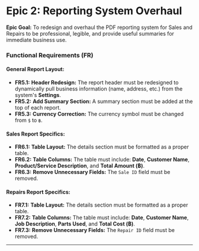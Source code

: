 # **Epic 2: Reporting System Overhaul**

**Epic Goal:** To redesign and overhaul the PDF reporting system for Sales and Repairs to be professional, legible, and provide useful summaries for immediate business use.

### **Functional Requirements (FR)**

#### **General Report Layout:**
* **FR5.1:** **Header Redesign:** The report header must be redesigned to dynamically pull business information (name, address, etc.) from the system's **Settings**.
* **FR5.2:** **Add Summary Section:** A summary section must be added at the top of each report.
* **FR5.3:** **Currency Correction:** The currency symbol must be changed from `$` to `฿`.

#### **Sales Report Specifics:**
* **FR6.1:** **Table Layout:** The details section must be formatted as a proper table.
* **FR6.2:** **Table Columns:** The table must include: **Date**, **Customer Name**, **Product/Service Description**, and **Total Amount (฿)**.
* **FR6.3:** **Remove Unnecessary Fields:** The `Sale ID` field must be removed.

#### **Repairs Report Specifics:**
* **FR7.1:** **Table Layout:** The details section must be formatted as a proper table.
* **FR7.2:** **Table Columns:** The table must include: **Date**, **Customer Name**, **Job Description**, **Parts Used**, and **Total Cost (฿)**.
* **FR7.3:** **Remove Unnecessary Fields:** The `Repair ID` field must be removed.

---
